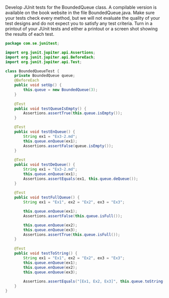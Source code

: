 Develop JUnit tests for the BoundedQueue class. A compilable
version is available on the book website in the file
BoundedQueue.java. Make sure your tests check every method,
but we will not evaluate the quality of your test designs and do not
expect you to satisfy any test criteria. Turn in a printout of your
JUnit tests and either a printout or a screen shot showing the results
of each test.

```java
package com.se.junitest;

import org.junit.jupiter.api.Assertions;
import org.junit.jupiter.api.BeforeEach;
import org.junit.jupiter.api.Test;

class BoundedQueueTest {
	private BoundedQueue queue;
	@BeforeEach
	public void setUp() {
		this.queue = new BoundedQueue(3);
	}
	
    @Test
    public void testQueueIsEmpty() {
    	Assertions.assertTrue(this.queue.isEmpty());
    }

	@Test
	public void testEnQueue() {
		String ex1 = "Ex3-2.md";
		this.queue.enQueue(ex1);
		Assertions.assertFalse(queue.isEmpty());
	}
	
	@Test
	public void testDeQueue() {
		String ex1 = "Ex3-2.md";
		this.queue.enQueue(ex1);
		Assertions.assertEquals(ex1, this.queue.deQueue());
	}
	
    @Test
    public void testFullQueue() {
		String ex1 = "Ex1", ex2 = "Ex2", ex3 = "Ex3";

		this.queue.enQueue(ex1);
		Assertions.assertFalse(this.queue.isFull());

		this.queue.enQueue(ex2);    		
		this.queue.enQueue(ex3);
		Assertions.assertTrue(this.queue.isFull());
	}
    	
	@Test
    public void testToString() {
		String ex1 = "Ex1", ex2 = "Ex2", ex3 = "Ex3";
		this.queue.enQueue(ex1);
		this.queue.enQueue(ex2);
		this.queue.enQueue(ex3);
    		
		Assertions.assertEquals("[Ex1, Ex2, Ex3]", this.queue.toString());
	}
}
```